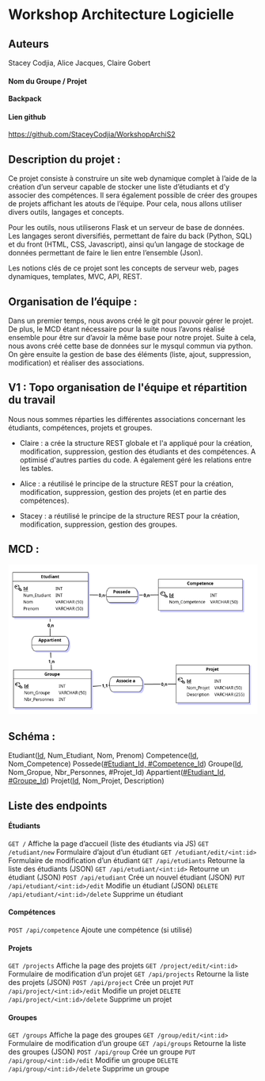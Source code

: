 
# Workshop Architecture Logicielle 

## Auteurs
Stacey Codjia, Alice Jacques, Claire Gobert

#### Nom du Groupe / Projet 
__Backpack__

#### Lien github
https://github.com/StaceyCodjia/WorkshopArchiS2

## Description du projet : 

Ce projet consiste à construire un site web dynamique complet à l’aide de la création d’un serveur capable de stocker une liste d’étudiants et d’y associer des compétences. Il sera également possible de créer des groupes de projets affichant les atouts de l’équipe. Pour cela, nous allons utiliser divers outils, langages et concepts.

Pour les outils, nous utiliserons Flask et un serveur de base de données. Les langages seront diversifiés, permettant de faire du back (Python, SQL) et du front (HTML, CSS, Javascript), ainsi qu’un langage de stockage de données permettant de faire le lien entre l’ensemble (Json).

Les notions clés de ce projet sont les concepts de serveur web, pages dynamiques, templates, MVC, API, REST. 

## Organisation de l’équipe : 

Dans un premier temps, nous avons créé le git pour pouvoir gérer le projet.
De plus, le MCD étant nécessaire pour la suite nous l’avons réalisé ensemble pour être sur d’avoir la même base pour notre projet. Suite à cela, nous avons créé cette base de données sur le mysqul commun via python. On gère ensuite la gestion de base des éléments (liste, ajout, suppression, modification) et réaliser des associations.

## V1 : Topo organisation de l'équipe et répartition du travail 

Nous nous sommes réparties les différentes associations concernant les étudiants, compétences, projets et groupes. 

- Claire : a crée la structure REST globale et l'a appliqué pour la création, modification, suppression, gestion des étudiants et des compétences. A optimisé d'autres parties du code. A également géré les relations entre les tables.

- Alice : a réutilisé le principe de la structure REST pour la création, modification, suppression, gestion des projets (et en partie des compétences).

- Stacey : a réutilisé le principe de la structure REST pour la création, modification, suppression, gestion des groupes. 

## MCD : 

![image](./images/mcdV1.png)

## Schéma :

Etudiant(<u>Id</u>, Num_Etudiant, Nom, Prenom)
Competence(<u>Id</u>, Nom_Competence)
Possede(<u>#Etudiant_Id, #Competence_Id</u>)
Groupe(<u>Id</u>, Nom_Gropue, Nbr_Personnes, #Projet_Id)
Appartient(<u>#Etudiant_Id, #Groupe_Id</u>)
Projet(<u>Id</u>, Nom_Projet, Description)

## Liste des endpoints

#### Étudiants
`GET /`
Affiche la page d’accueil (liste des étudiants via JS)
`GET /etudiant/new`
Formulaire d’ajout d’un étudiant
`GET /etudiant/edit/<int:id>`
Formulaire de modification d’un étudiant
`GET /api/etudiants`
Retourne la liste des étudiants (JSON)
`GET /api/etudiant/<int:id>`
Retourne un étudiant (JSON)
`POST /api/etudiant`
Crée un nouvel étudiant (JSON)
`PUT /api/etudiant/<int:id>/edit`
Modifie un étudiant (JSON)
`DELETE /api/etudiant/<int:id>/delete`
Supprime un étudiant

#### Compétences
`POST /api/competence`
Ajoute une compétence (si utilisé)

#### Projets
`GET /projects`
Affiche la page des projets
`GET /project/edit/<int:id>`
Formulaire de modification d’un projet
`GET /api/projects`
Retourne la liste des projets (JSON)
`POST /api/project`
Crée un projet
`PUT /api/project/<int:id>/edit`
Modifie un projet
`DELETE /api/project/<int:id>/delete`
Supprime un projet

#### Groupes
`GET /groups`
Affiche la page des groupes
`GET /group/edit/<int:id>`
Formulaire de modification d’un groupe
`GET /api/groups`
Retourne la liste des groupes (JSON)
`POST /api/group`
Crée un groupe
`PUT /api/group/<int:id>/edit`
Modifie un groupe
`DELETE /api/group/<int:id>/delete`
Supprime un groupe